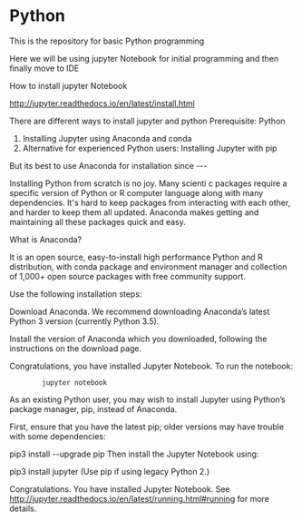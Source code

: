 # Python
This is the repository for basic Python programming

Here we will be using jupyter Notebook for initial programming and then finally move to IDE 

How to install jupyter Notebook

http://jupyter.readthedocs.io/en/latest/install.html

There are different ways to install jupyter and python 
Prerequisite: Python
1. Installing Jupyter using Anaconda and conda
2. Alternative for experienced Python users: Installing Jupyter with pip

But its best to use Anaconda for installation since ---

Installing Python from scratch is no joy. Many scienti c packages require a specific version of Python or R computer language along with many dependencies. It's hard to keep packages from interacting with each other, and harder to keep them all updated. Anaconda makes getting and maintaining all these packages quick and easy.

What is Anaconda?

It is an open source, easy-to-install high performance Python and R distribution, with conda package and environment manager and collection of 1,000+ open source packages
with free community support.

Use the following installation steps:

Download Anaconda. We recommend downloading Anaconda’s latest Python 3 version (currently Python 3.5).

Install the version of Anaconda which you downloaded, following the instructions on the download page.

Congratulations, you have installed Jupyter Notebook. To run the notebook:

            jupyter notebook
  
As an existing Python user, you may wish to install Jupyter using Python’s package manager, pip, instead of Anaconda.

First, ensure that you have the latest pip; older versions may have trouble with some dependencies:

pip3 install --upgrade pip
Then install the Jupyter Notebook using:

pip3 install jupyter
(Use pip if using legacy Python 2.)

Congratulations. You have installed Jupyter Notebook. See http://jupyter.readthedocs.io/en/latest/running.html#running
for more details.
